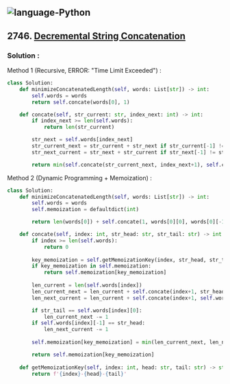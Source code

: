 ![language-Python](https://img.shields.io/badge/Python-ffd43b?style=for-the-badge&logo=PYTHON)
---

## 2746. [Decremental String Concatenation](https://leetcode.com/problems/maximize-the-confusion-of-an-exam)

### Solution :

Method 1 (Recursive, ERROR: "Time Limit Exceeded") :
```python
class Solution:
    def minimizeConcatenatedLength(self, words: List[str]) -> int:
        self.words = words
        return self.concate(words[0], 1)

    def concate(self, str_current: str, index_next: int) -> int:
        if index_next >= len(self.words):
            return len(str_current)

        str_next = self.words[index_next]
        str_current_next = str_current + str_next if str_current[-1] != str_next[0] else str_current[:-1] + str_next
        str_next_current = str_next + str_current if str_next[-1] != str_current[0] else str_next[:-1] + str_current

        return min(self.concate(str_current_next, index_next+1), self.concate(str_next_current, index_next+1))
```

Method 2 (Dynamic Programming + Memoization) :
```python
class Solution:
    def minimizeConcatenatedLength(self, words: List[str]) -> int:
        self.words = words
        self.memoization = defaultdict(int)

        return len(words[0]) + self.concate(1, words[0][0], words[0][-1])

    def concate(self, index: int, str_head: str, str_tail: str) -> int:
        if index >= len(self.words):
            return 0
        
        key_memoization = self.getMemoizationKey(index, str_head, str_tail)
        if key_memoization in self.memoization:
            return self.memoization[key_memoization]
        
        len_current = len(self.words[index])
        len_current_next = len_current + self.concate(index+1, str_head, self.words[index][-1])
        len_next_current = len_current + self.concate(index+1, self.words[index][0], str_tail)

        if str_tail == self.words[index][0]:
            len_current_next -= 1
        if self.words[index][-1] == str_head:
            len_next_current -= 1
        
        self.memoization[key_memoization] = min(len_current_next, len_next_current)

        return self.memoization[key_memoization]
    
    def getMemoizationKey(self, index: int, head: str, tail: str) -> str:
        return f'{index}-{head}-{tail}'
```
